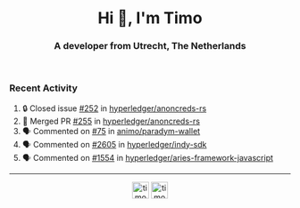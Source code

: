 <h1 align="center">Hi 👋, I'm Timo</h1>
<h3 align="center">A developer from Utrecht, The Netherlands</h3>
<br/>
<!-- https://github.com/rahuldkjain/github-profile-readme-generator --!>

<!--  <p align="left"><img src="https://github-readme-stats.vercel.app/api?username=timoglastra&show_icons=true&count_private=true&" alt="timoglastra" /></p> --!>

<!--
Github language stats
<p align="left"><img src="https://github-readme-stats.vercel.app/api/top-langs/?username=timoglastra&layout=compact" alt="timoglastra" /><p>
-->

<!-- Codestats language stats -->
<!-- <p align="left"><img src="https://codestats-readme.vercel.app/api/top-langs/?username=timoglastra&layout=compact&language_count=12" alt="timoglastra" /><p>    --!>
  
<h3>Recent Activity</h3>

<!--START_SECTION:activity-->
1. 🔒 Closed issue [#252](https://github.com/hyperledger/anoncreds-rs/issues/252) in [hyperledger/anoncreds-rs](https://github.com/hyperledger/anoncreds-rs)
2. 🎉 Merged PR [#255](https://github.com/hyperledger/anoncreds-rs/pull/255) in [hyperledger/anoncreds-rs](https://github.com/hyperledger/anoncreds-rs)
3. 🗣 Commented on [#75](https://github.com/animo/paradym-wallet/issues/75#issuecomment-1780403884) in [animo/paradym-wallet](https://github.com/animo/paradym-wallet)
4. 🗣 Commented on [#2605](https://github.com/hyperledger/indy-sdk/pull/2605#issuecomment-1777168783) in [hyperledger/indy-sdk](https://github.com/hyperledger/indy-sdk)
5. 🗣 Commented on [#1554](https://github.com/hyperledger/aries-framework-javascript/issues/1554#issuecomment-1772555301) in [hyperledger/aries-framework-javascript](https://github.com/hyperledger/aries-framework-javascript)
<!--END_SECTION:activity-->

---

<p align="center">
<a href="https://twitter.com/timoglastra" target="blank"><img align="center" src="https://cdn.jsdelivr.net/npm/simple-icons@3.0.1/icons/twitter.svg" alt="timoglastra" height="30" width="30" /></a>
<a href="https://linkedin.com/in/timoglastra" target="blank"><img align="center" src="https://cdn.jsdelivr.net/npm/simple-icons@3.0.1/icons/linkedin.svg" alt="timoglastra" height="30" width="30" /></a>
</p>



